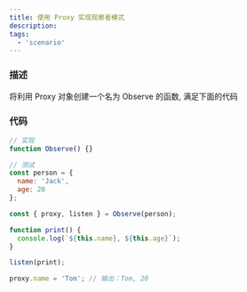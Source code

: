 ```yaml
---
title: 使用 Proxy 实现观察者模式
description:
tags:
  - 'scenario'
---
```


### 描述

将利用 Proxy 对象创建一个名为 Observe 的函数, 满足下面的代码

### 代码

```js
// 实现
function Observe() {}

// 测试
const person = {
  name: 'Jack',
  age: 20
};

const { proxy, listen } = Observe(person);

function print() {
  console.log(`${this.name}, ${this.age}`);
}

listen(print);

proxy.name = 'Tom'; // 输出：Tom, 20
```
